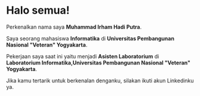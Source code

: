# Halo semua! 

Perkenalkan nama saya **Muhammad Irham Hadi Putra**.<br>

Saya seorang mahasiswa **Informatika** di **Universitas Pembangunan Nasional "Veteran" Yogyakarta**.<br>

Pekerjaan saya saat ini yaitu menjadi **Asisten Laboratorium** di **Laboratorium Informatika,Universitas Pembangunan Nasional "Veteran" Yogyakarta**.<br>

Jika kamu tertarik untuk berkenalan denganku, silakan ikuti akun Linkedinku ya.
